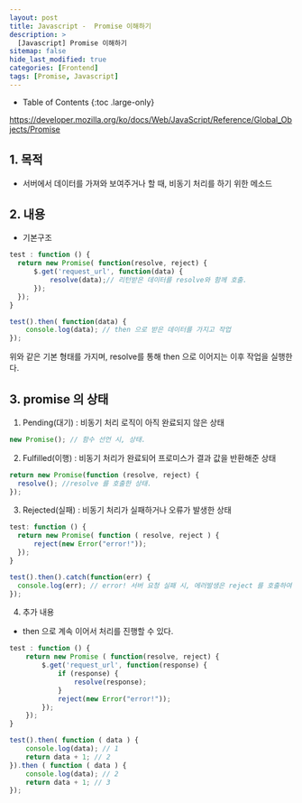 ```yaml
---
layout: post
title: Javascript -  Promise 이해하기
description: >
  [Javascript] Promise 이해하기
sitemap: false
hide_last_modified: true
categories: [Frontend]
tags: [Promise, Javascript]
---
```


- Table of Contents
{:toc .large-only}

https://developer.mozilla.org/ko/docs/Web/JavaScript/Reference/Global_Objects/Promise

## 1. 목적

- 서버에서 데이터를 가져와 보여주거나 할 때, 비동기 처리를 하기 위한 메소드

## 2. 내용

- 기본구조

```js
test : function () {
  return new Promise( function(resolve, reject) {
      $.get('request_url', function(data) {
          resolve(data);// 리턴받은 데이터를 resolve와 함께 호출.
      });
  });
}

test().then( function(data) {
	console.log(data); // then 으로 받은 데이터를 가지고 작업
});
```

위와 같은 기본 형태를 가지며, resolve를 통해 then 으로 이어지는 이후 작업을 실행한다.

## 3. promise 의 상태

1. Pending(대기) : 비동기 처리 로직이 아직 완료되지 않은 상태

```js
new Promise(); // 함수 선언 시, 상태.
```

2. Fulfilled(이행) : 비동기 처리가 완료되어 프로미스가 결과 값을 반환해준 상태

```js
return new Promise(function (resolve, reject) {
  resolve(); //resolve 를 호출한 상태.
});
```

3. Rejected(실패) : 비동기 처리가 실패하거나 오류가 발생한 상태

```js
test: function () {
  return new Promise( function ( resolve, reject ) {
      reject(new Error("error!"));
  });
}

test().then().catch(function(err) {
  console.log(err); // error! 서버 요청 실패 시, 에러발생은 reject 를 호출하여 catch 로 받아 표현한다.
});
```

4. 추가 내용

- then 으로 계속 이어서 처리를 진행할 수 있다.

```js
test : function () {
	return new Promise ( function(resolve, reject) {
		$.get('request_url', function(response) {
			if (response) {
				resolve(response);
			}
			reject(new Error("error!"));
		});
    });
}

test().then( function ( data ) {
	console.log(data); // 1
    return data + 1; // 2
}).then ( function ( data ) {
	console.log(data); // 2
    return data + 1; // 3
});
```
